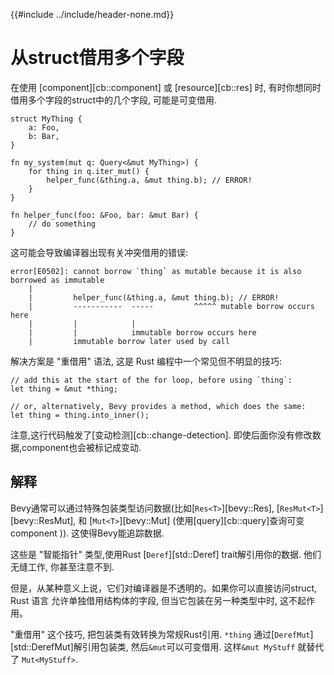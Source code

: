 {{#include ../include/header-none.md}}

# 从struct借用多个字段

在使用 [component][cb::component] 或 [resource][cb::res] 时, 有时你想同时借用多个字段的struct中的几个字段, 可能是可变借用. 

```rust,no_run,noplayground
struct MyThing {
    a: Foo,
    b: Bar,
}

fn my_system(mut q: Query<&mut MyThing>) {
    for thing in q.iter_mut() {
        helper_func(&thing.a, &mut thing.b); // ERROR!
    }
}

fn helper_func(foo: &Foo, bar: &mut Bar) {
    // do something
}
```

这可能会导致编译器出现有关冲突借用的错误:

```
error[E0502]: cannot borrow `thing` as mutable because it is also borrowed as immutable
    |
    |         helper_func(&thing.a, &mut thing.b); // ERROR!
    |         -----------  -----         ^^^^^ mutable borrow occurs here
    |         |            |
    |         |            immutable borrow occurs here
    |         immutable borrow later used by call
```

解决方案是 "重借用" 语法, 这是 Rust 编程中一个常见但不明显的技巧:

```rust,no_run,noplayground
// add this at the start of the for loop, before using `thing`:
let thing = &mut *thing;

// or, alternatively, Bevy provides a method, which does the same:
let thing = thing.into_inner();
```

注意,这行代码触发了[变动检测][cb::change-detection]. 即使后面你没有修改数据,component也会被标记成变动.

## 解释

Bevy通常可以通过特殊包装类型访问数据(比如[`Res<T>`][bevy::Res], [`ResMut<T>`][bevy::ResMut], 和 [`Mut<T>`][bevy::Mut]
(使用[query][cb::query]查询可变 component )). 这使得Bevy能追踪数据.

这些是 "智能指针" 类型,使用Rust [`Deref`][std::Deref] trait解引用你的数据. 他们无缝工作, 你甚至注意不到.

但是，从某种意义上说，它们对编译器是不透明的。如果你可以直接访问struct, Rust 语言 允许单独借用结构体的字段, 但当它包装在另一种类型中时, 这不起作用。

"重借用" 这个技巧, 把包装类有效转换为常规Rust引用. `*thing` 通过[`DerefMut`][std::DerefMut]解引用包装类, 然后`&mut`可以可变借用.
这样`&mut MyStuff` 就替代了 `Mut<MyStuff>`.
